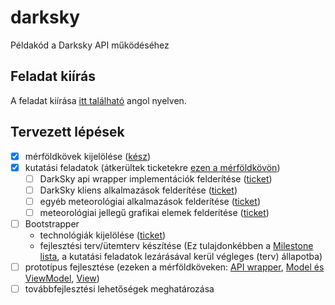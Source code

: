 # darksky
Példakód a Darksky API működéséhez

## Feladat kiírás
A feladat kiírása [itt található](/todo.md) angol nyelven.

## Tervezett lépések
- [X] mérföldkövek kijelölése ([kész](/milestones))
- [X] kutatási feladatok (átkerültek ticketekre [ezen a mérföldkövön](/milestone/1))
  - [ ] DarkSky api wrapper implementációk felderítése ([ticket](/issues/1))
  - [ ] DarkSky kliens alkalmazások felderítése ([ticket](/issues/4))
  - [ ] egyéb meteorológiai alkalmazások felderítése ([ticket](/issues/5))
  - [ ] meteorológiai jellegű grafikai elemek felderítése ([ticket](/issues/6))
- [ ] Bootstrapper 
  - technológiák kijelölése ([ticket](/issues/7))
  - fejlesztési terv/ütemterv készítése (Ez tulajdonkébben a [Milestone lista](/milestones), a kutatási feladatok lezárásával kerül végleges (terv) állapotba)
- [ ] prototípus fejlesztése (ezeken a mérföldköveken: [API wrapper](/milestone/2), [Model és ViewModel](/milestone/2), [View](/milestone/4))
- [ ] továbbfejlesztési lehetőségek meghatározása
